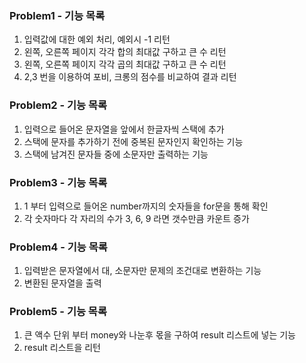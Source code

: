 ### Problem1 - 기능 목록
1. 입력값에 대한 예외 처리, 예외시 -1 리턴
2. 왼쪽, 오른쪽 페이지 각각 합의 최대값 구하고 큰 수 리턴
3. 왼쪽, 오른쪽 페이지 각각 곱의 최대값 구하고 큰 수 리턴
4. 2,3 번을 이용하여 포비, 크롱의 점수를 비교하여 결과 리턴

### Problem2 - 기능 목록
1. 입력으로 들어온 문자열을 앞에서 한글자씩 스택에 추가
2. 스택에 문자를 추가하기 전에 중복된 문자인지 확인하는 기능
3. 스택에 남겨진 문자들 중에 소문자만 출력하는 기능

### Problem3 - 기능 목록
1. 1 부터 입력으로 들어온 number까지의 숫자들을 for문을 통해 확인
2. 각 숫자마다 각 자리의 수가 3, 6, 9 라면 갯수만큼 카운트 증가

### Problem4 - 기능 목록
1. 입력받은 문자열에서 대, 소문자만 문제의 조건대로 변환하는 기능
2. 변환된 문자열을 출력

### Problem5 - 기능 목록
1. 큰 액수 단위 부터 money와 나눈후 몫을 구하여 result 리스트에 넣는 기능
2. result 리스트을 리턴